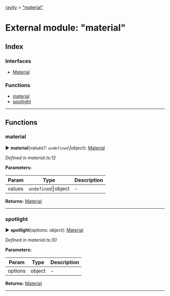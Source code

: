 [rayity](../README.md) > ["material"](../modules/_material_.md)



# External module: "material"

## Index

### Interfaces

* [Material](../interfaces/_material_.material.md)


### Functions

* [material](_material_.md#material-1)
* [spotlight](_material_.md#spotlight)



---
## Functions
<a id="material-1"></a>

###  material

► **material**(values?: *`undefined`⎮object*): [Material](../interfaces/_material_.material.md)




*Defined in material.ts:12*



**Parameters:**

| Param | Type | Description |
| ------ | ------ | ------ |
| values | `undefined`⎮object   |  - |





**Returns:** [Material](../interfaces/_material_.material.md)





___

<a id="spotlight"></a>

###  spotlight

► **spotlight**(options: *object*): [Material](../interfaces/_material_.material.md)




*Defined in material.ts:30*



**Parameters:**

| Param | Type | Description |
| ------ | ------ | ------ |
| options | object   |  - |





**Returns:** [Material](../interfaces/_material_.material.md)





___


